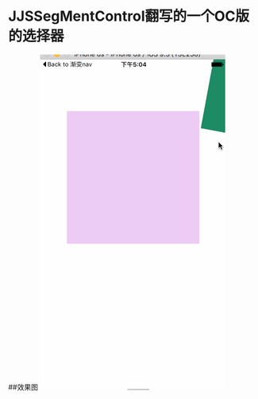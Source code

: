 # JJSSegMentControl翻写的一个OC版的选择器
##效果图
![效果图](https://github.com/LJDaSheng/JJSDragView/blob/master/drag.gif)
